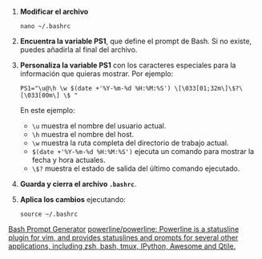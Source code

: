 1. **Modificar el archivo**

   `nano ~/.bashrc`

2. **Encuentra la variable PS1**, que define el prompt de Bash. Si no existe, puedes añadirla al final del archivo.
   
3. **Personaliza la variable PS1** con los caracteres especiales para la información que quieras mostrar. Por ejemplo:
   
   `PS1="\u@\h \w $(date +'%Y-%m-%d %H:%M:%S') \[\033[01;32m\]\$?\[\033[00m\] \$ "`
  
   En este ejemplo:
   
   - `\u` muestra el nombre del usuario actual.
   - `\h` muestra el nombre del host.
   - `\w` muestra la ruta completa del directorio de trabajo actual.
   - `$(date +'%Y-%m-%d %H:%M:%S')` ejecuta un comando para mostrar la fecha y hora actuales.
   - `\$?` muestra el estado de salida del último comando ejecutado.

4. **Guarda y cierra el archivo `.bashrc`**.
   
5. **Aplica los cambios** ejecutando:

   `source ~/.bashrc`

[Bash Prompt Generator](https://bash-prompt-generator.org/)
[powerline/powerline: Powerline is a statusline plugin for vim, and provides statuslines and prompts for several other applications, including zsh, bash, tmux, IPython, Awesome and Qtile.](https://github.com/powerline/powerline)
